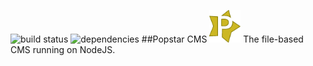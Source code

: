 ![build status](https://travis-ci.org/AntJanus/popstar-cms.svg?branch=master) ![dependencies](https://david-dm.org/antjanus/popstar-cms.png)
##Popstar CMS <img src="public/images/logo-small.png" width="50px" />
The file-based CMS running on NodeJS.
